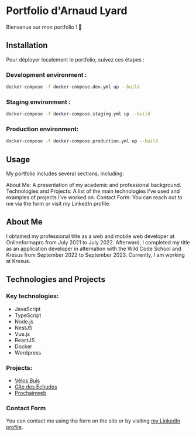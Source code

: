 # Portfolio d'Arnaud Lyard

Bienvenue sur mon portfolio ! 🚀

## Installation

Pour déployer localement le portfolio, suivez ces étapes :

### Development environment :
```bash
docker-compose -f docker-compose.dev.yml up --build
```

### Staging environment :
```bash
docker-compose -f docker-compose.staging.yml up --build
```

### Production environment:
 ```bash
 docker-compose -f docker-compose.production.yml up --build
```

## Usage
My portfolio includes several sections, including:

About Me: A presentation of my academic and professional background.
Technologies and Projects: A list of the main technologies I've used and examples of projects I've worked on.
Contact Form: You can reach out to me via the form or visit my LinkedIn profile.

## About Me
I obtained my professional title as a web and mobile web developer at Onlineformapro from July 2021 to July 2022. Afterward, I completed my title as an application developer in alternation with the Wild Code School and Kresus from September 2022 to September 2023. Currently, I am working at Kresus.

## Technologies and Projects
### Key technologies:
- JavaScript
- TypeScript
- Node.js
- NestJS
- Vue.js
- ReactJS
- Docker
- Wordpress
  
### Projects:
- [Vélos Buis](https://velosbuis.com)
- [Gîte des Echudes](https://gitedesechudes.fr)
- [Prochainweb](https://prochainweb.com/)

### Contact Form
You can contact me using the form on the site or by visiting [my LinkedIn profile](https://www.linkedin.com/in/arnaud-lyard/).
